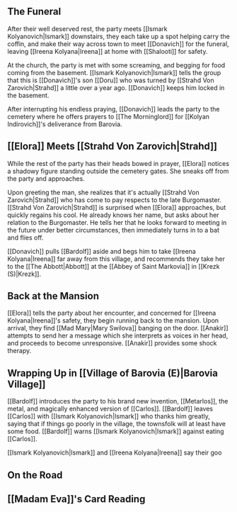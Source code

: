 ## The Funeral
After their well deserved rest, the party meets [[Ismark Kolyanovich|Ismark]] downstairs, they each take up a spot helping carry the coffin, and make their way across town to meet [[Donavich]] for the funeral, leaving [[Ireena Kolyana|Ireena]] at home with [[Shalooti]] for safety.

At the church, the party is met with some screaming, and begging for food coming from the basement. [[Ismark Kolyanovich|Ismark]] tells the group that this is [[Donavich]]'s son [[Doru]] who was turned by [[Strahd Von Zarovich|Strahd]] a little over a year ago. [[Donavich]] keeps him locked in the basement.

After interrupting his endless praying, [[Donavich]] leads the party to the cemetery where he offers prayers to [[The Morninglord]] for [[Kolyan Indirovich]]'s deliverance from Barovia.

## [[Elora]] Meets [[Strahd Von Zarovich|Strahd]]
While the rest of the party has their heads bowed in prayer, [[Elora]] notices a shadowy figure standing outside the cemetery gates. She sneaks off from the party and approaches.

Upon greeting the man, she realizes that it's actually [[Strahd Von Zarovich|Strahd]] who has come to pay respects to the late Burgomaster. [[Strahd Von Zarovich|Strahd]] is surprised when [[Elora]] approaches, but quickly regains his cool. He already knows her name, but asks about her relation to the Burgomaster. He tells her that he looks forward to meeting in the future under better circumstances, then immediately turns in to a bat and flies off.

[[Donavich]] pulls [[Bardolf]] aside and begs him to take [[Ireena Kolyana|Ireena]] far away from this village, and recommends they take her to the [[The Abbott|Abbott]] at the [[Abbey of Saint Markovia]] in [[Krezk (S)|Krezk]].

## Back at the Mansion
[[Elora]] tells the party about her encounter, and concerned for [[Ireena Kolyana|Ireena]]'s safety, they begin running back to the mansion. Upon arrival, they find [[Mad Mary|Mary Swilova]] banging on the door. [[Anakir]] attempts to send her a message which she interprets as voices in her head, and proceeds to become unresponsive. [[Anakir]] provides some shock therapy.

## Wrapping Up in [[Village of Barovia (E)|Barovia Village]]
[[Bardolf]] introduces the party to his brand new invention, [[Metarlos]], the metal, and magically enhanced version of [[Carlos]]. [[Bardolf]] leaves [[Carlos]] with [[Ismark Kolyanovich|Ismark]] who thanks him greatly, saying that if things go poorly in the village, the townsfolk will at least have some food. [[Bardolf]] warns [[Ismark Kolyanovich|Ismark]] against eating [[Carlos]].

[[Ismark Kolyanovich|Ismark]] and [[Ireena Kolyana|Ireena]] say their goo

## On the Road

## [[Madam Eva]]'s Card Reading